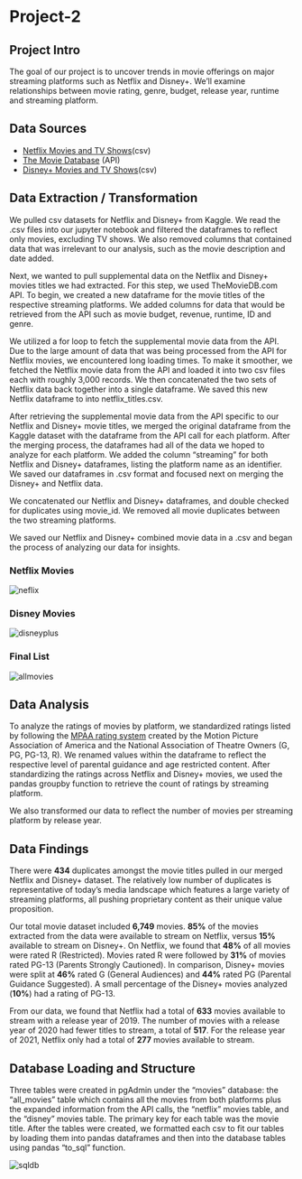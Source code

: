 # Project-2

## Project Intro
The goal of our project is to uncover trends in movie offerings on major streaming platforms such as Netflix and Disney+. We’ll examine relationships between movie rating, genre, budget, release year, runtime and streaming platform.

## Data Sources
- [Netflix Movies and TV Shows](https://www.kaggle.com/datasets/shivamb/netflix-shows)(csv)
- [The Movie Database](https://www.themoviedb.org/) (API)
- [Disney+ Movies and TV Shows](https://www.kaggle.com/datasets/shivamb/disney-movies-and-tv-shows)(csv)

## Data Extraction / Transformation

We pulled csv datasets for Netflix and Disney+ from Kaggle. We read the .csv files into our jupyter notebook and filtered the dataframes to reflect only movies, excluding TV shows. We also removed columns that contained data that was irrelevant to our analysis, such as the movie description and date added. 
 
Next, we wanted to pull supplemental data on the Netflix and Disney+ movies titles we had extracted. For this step, we used TheMovieDB.com API. To begin, we created a new dataframe for the movie titles of the respective streaming platforms. We added columns for data that would be retrieved from the API such as movie budget, revenue, runtime, ID and genre.
 
We utilized a for loop to fetch the supplemental movie data from the API. Due to the large amount of data that was being processed from the API for Netflix movies, we encountered long loading times. To make it smoother, we fetched the Netflix movie data from the API and loaded it into two csv files each with roughly 3,000 records. We then concatenated the two sets of Netflix data back together into a single dataframe. We saved this new Netflix dataframe to into netflix_titles.csv.
 
After retrieving the supplemental movie data from the API specific to our Netflix and Disney+ movie titles, we merged the original dataframe from the Kaggle dataset with the dataframe from the API call for each platform. After the merging process, the dataframes had all of the data we hoped to analyze for each platform. We added the column “streaming” for both Netflix and Disney+ dataframes, listing the platform name as an identifier. We saved our dataframes in .csv format and focused next on merging the Disney+ and Netflix data.
 
We concatenated our Netflix and Disney+ dataframes, and double checked for duplicates using movie_id. We removed all movie duplicates between the two streaming platforms. 
 
We saved our Netflix and Disney+ combined movie data in a .csv and began the process of analyzing our data for insights.

### Netflix Movies

![neflix](https://user-images.githubusercontent.com/112960489/206596118-c36d193d-49b7-4d6a-8ddc-d6660707d3ab.png)

### Disney Movies

![disneyplus](https://user-images.githubusercontent.com/112960489/206596138-760c2df3-1fd9-4f8e-99e4-73e52c794b05.png)

### Final List

![allmovies](https://user-images.githubusercontent.com/112960489/206596135-ab837f70-2617-4e1d-9fea-7b22b0fe4401.png)

## Data Analysis

To analyze the ratings of movies by platform, we standardized ratings listed by following the [MPAA rating system](http://motionpictures.org/film-ratings/) created by the Motion Picture Association of America and the National Association of Theatre Owners (G, PG, PG-13, R). We renamed values within the dataframe to reflect the respective level of parental guidance and age restricted content. After standardizing the ratings across Netflix and Disney+ movies, we used the pandas groupby function to retrieve the count of ratings by streaming platform.

We also transformed our data to reflect the number of movies per streaming platform by release year. 

## Data Findings

There were **434** duplicates amongst the movie titles pulled in our merged Netflix and Disney+ dataset. The relatively low number of duplicates is representative of today’s media landscape which features a large variety of streaming platforms, all pushing proprietary content as their unique value proposition. 

Our total movie dataset included **6,749** movies. **85%** of the movies extracted from the data were available to stream on Netflix, versus **15%** available to stream on Disney+. On Netflix, we found that **48%** of all movies were rated R (Restricted). Movies rated R were followed by **31%** of movies rated PG-13 (Parents Strongly Cautioned). In comparison, Disney+ movies were split at **46%** rated G (General Audiences) and **44%** rated PG (Parental Guidance Suggested). A small percentage of the Disney+ movies analyzed (**10%**) had a rating of PG-13.

From our data, we found that Netflix had a total of **633** movies available to stream with a release year of 2019. The number of movies with a release year of 2020 had fewer titles to stream, a total of **517**. For the release year of 2021, Netflix only had a total of **277** movies available to stream.

## Database Loading and Structure

Three tables were created in pgAdmin under the “movies” database: the “all_movies” table which contains all the movies from both platforms plus the expanded information from the API calls, the “netflix” movies table, and the “disney” movies table. The primary key for each table was the movie title. After the tables were created, we formatted each csv to fit our tables by loading them into pandas dataframes and then into the database tables using pandas “to_sql” function. 

![sqldb](https://user-images.githubusercontent.com/112960489/206597415-66fe0a3e-9a08-40c5-b451-c97835363414.png)
